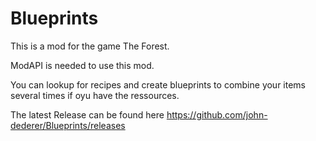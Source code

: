 # Blueprints

This is a mod for the game The Forest.

ModAPI is needed to use this mod.

You can lookup for recipes and create blueprints to combine your items several times if oyu have the ressources.

The latest Release can be found here https://github.com/john-dederer/Blueprints/releases
